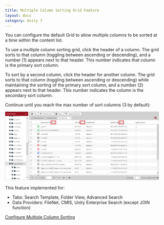 ```yaml
---
title: Multiple Column Sorting Grid Feature
layout: docs
category: Unity 7
---
```

You can configure the default Grid to allow multiple columns to be sorted at a time within the content list.

To use a multiple column sorting grid, click the header of a column. The grid sorts to that column (toggling between ascending or descending), and a number (1) appears next to that header. This number indicates that column is the primary sort column.  

To sort by a second column, click the header for another column. The grid sorts to that column (toggling between ascending or descending) while maintaining the sorting of the primary sort column, and a number (2) appears next to that header. This number indicates the column is the secondary sort column.

Continue until you reach the max number of sort columns (3 by default): 

![multiple-column-sorting](multiple-column-sorting/images/multicolumnsort.png) 

This feature implemented for:

- Tabs: Search Template, Folder View, Advanced Search
- Data Providers: FileNet, CMIS, Unity Enterprise Search (except JOIN function) 

[Configure Multiple Column Sorting](../../configuration/grids.md)
